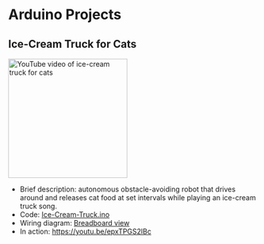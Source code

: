 # Arduino Projects

## Ice-Cream Truck for Cats
<a href="http://www.youtube.com/watch?feature=player_embedded&v=epxTPGS2lBc
" target="_blank"><img src="http://img.youtube.com/vi/epxTPGS2lBc/0.jpg" 
alt="YouTube video of ice-cream truck for cats" width="240"/></a>
* Brief description: autonomous obstacle-avoiding robot that drives around and releases cat food at set intervals while playing an ice-cream truck song.
* Code: [Ice-Cream-Truck.ino](Ice-Cream-Truck/Ice-Cream-Truck.ino)
* Wiring diagram: [Breadboard view](Ice-Cream-Truck/BreadboardView.md)
* In action: https://youtu.be/epxTPGS2lBc 


